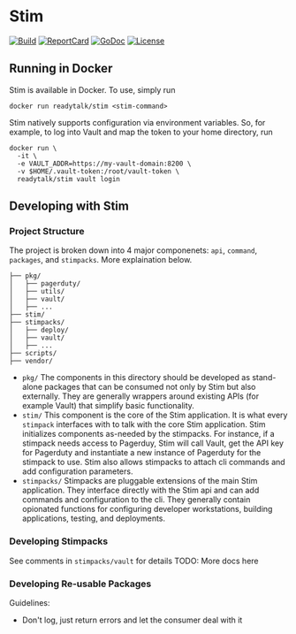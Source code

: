 # Stim
[![Build][Build-Status-Image]][Build-Status-Url] [![ReportCard][reportcard-image]][reportcard-url] [![GoDoc][godoc-image]][godoc-url] [![License][license-image]][license-url]

## Running in Docker
Stim is available in Docker.  To use, simply run

```
docker run readytalk/stim <stim-command>
```

Stim natively supports configuration via environment variables. So, for example, to log into Vault and map the token to your home directory, run

```
docker run \
  -it \
  -e VAULT_ADDR=https://my-vault-domain:8200 \
  -v $HOME/.vault-token:/root/vault-token \
  readytalk/stim vault login
```

## Developing with Stim

### Project Structure
The project is broken down into 4 major componenets: `api`, `command`, `packages`, and `stimpacks`. More explaination below.

```
├── pkg/
│   ├── pagerduty/
│   ├── utils/
│   ├── vault/
│   ├── ...
├── stim/
├── stimpacks/
│   ├── deploy/
│   ├── vault/
│   ├── ...
├── scripts/
├── vendor/
```

* `pkg/` The components in this directory should be developed as stand-alone packages that can be consumed not only by Stim but also externally.  They are generally wrappers around existing APIs (for example Vault) that simplify basic functionality.
* `stim/` This component is the core of the Stim application.  It is what every `stimpack` interfaces with to talk with the core Stim application.  Stim initializes components as-needed by the stimpacks.  For instance, if a stimpack needs access to Pagerduy, Stim will call Vault, get the API key for Pagerduty and instantiate a new instance of Pagerduty for the stimpack to use. Stim also allows stimpacks to attach cli commands and add configuration parameters.
* `stimpacks/` Stimpacks are pluggable extensions of the main Stim application.  They interface directly with the Stim api and can add commands and configuration to the cli.  They generally contain opionated functions for configuring developer workstations, building applications, testing, and deployments.

### Developing Stimpacks
See comments in `stimpacks/vault` for details
TODO: More docs here

### Developing Re-usable Packages
Guidelines:
* Don't log, just return errors and let the consumer deal with it


[Build-Status-Url]: https://travis-ci.org/PremiereGlobal/stim
[Build-Status-Image]: https://travis-ci.org/ReadyTalk/stim.svg?branch=master
[reportcard-url]: https://goreportcard.com/badge/github.com/readytalk/stim
[reportcard-image]: https://goreportcard.com/badge/github.com/readytalk/stim
[godoc-url]: https://godoc.org/github.com/ReadyTalk/stim
[godoc-image]: https://godoc.org/github.com/ReadyTalk/stim?status.svg
[license-url]: http://opensource.org/licenses/MIT
[license-image]: https://img.shields.io/npm/l/express.svg
